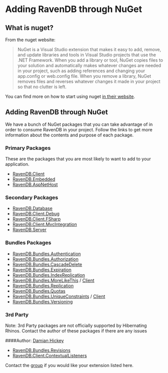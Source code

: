 ﻿# Adding RavenDB through NuGet

## What is nuget?

From the nuget website:

<blockquote>
NuGet is a Visual Studio extension that makes it easy to add, remove, and update libraries and tools in Visual Studio projects that use the .NET Framework. When you add a library or tool, NuGet copies files to your solution and automatically makes whatever changes are needed in your project, such as adding references and changing your app.config or web.config file. When you remove a library, NuGet removes files and reverses whatever changes it made in your project so that no clutter is left.
</blockquote>

You can find more on how to start using nuget [in their website](http://docs.nuget.org/).

## Adding RavenDB through NuGet

We have a bunch of NuGet packages that you can take advantage of in order to consume RavenDB in your project. Follow the links to get more information about the contents and purpose of each package.

### Primary Packages

These are the packages that you are most likely to want to add to your application.

- [RavenDB.Client](http://nuget.org/packages/RavenDB.Client)
- [RavenDB.Embedded](http://nuget.org/packages/RavenDB.Embedded)
- [RavenDB.AspNetHost](http://nuget.org/packages/RavenDB.AspNetHost)

### Secondary Packages

- [RavenDB.Database](http://nuget.org/packages/RavenDB.Database)
- [RavenDB.Client.Debug](http://nuget.org/packages/RavenDB.Client.Debug)
- [RavenDB.Client.FSharp](http://nuget.org/packages/RavenDB.Client.FSharp)
- [RavenDB.Client.MvcIntegration](http://nuget.org/packages/RavenDB.Client.MvcIntegration)
- [RavenDB.Server](http://nuget.org/packages/RavenDB.Server)

### Bundles Packages

- [RavenDB.Bundles.Authentication](http://nuget.org/packages/RavenDB.Bundles.Authentication)
- [RavenDB.Bundles.Authorization](http://nuget.org/packages/RavenDB.Bundles.Authorization)
- [RavenDB.Bundles.CascadeDelete](http://nuget.org/packages/RavenDB.Bundles.CascadeDelete)
- [RavenDB.Bundles.Expiration](http://nuget.org/packages/RavenDB.Bundles.Expiration)
- [RavenDB.Bundles.IndexReplication](http://nuget.org/packages/RavenDB.Bundles.IndexReplication)
- [RavenDB.Bundles.MoreLikeThis](http://nuget.org/packages/RavenDB.Bundles.MoreLikeThis) / [Client](http://nuget.org/packages/RavenDB.Client.MoreLikeThis)
- [RavenDB.Bundles.Replication](http://nuget.org/packages/RavenDB.Bundles.Replication)
- [RavenDB.Bundles.Quotas](http://nuget.org/packages/RavenDB.Bundles.Quotas)
- [RavenDB.Bundles.UniqueConstraints](http://nuget.org/packages/RavenDB.Bundles.UniqueConstraints) / [Client](http://nuget.org/packages/RavenDB.Client.UniqueConstraints)
- [RavenDB.Bundles.Versioning](http://nuget.org/packages/RavenDB.Bundles.Versioning)

### 3rd Party
Note: 3rd Party packages are not officially supported by Hibernating Rhinos. Contact the author of these packages if there are any issues

####Author: [Damian Hickey](http://twitter.com/randompunter)

- [RavenDB.Bundles.Revisions](http://nuget.org/packages/RavenDB.Bundles.Revisions)
- [RavenDB.Client.ContextualListeners](http://nuget.org/packages/RavenDB.Client.ContextualListeners)

Contact the [group](groups.google.com/group/ravendb) if you would like your extension listed here.
